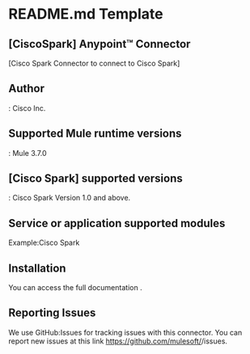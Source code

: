 # README.md Template


## [CiscoSpark] Anypoint™ Connector


[Cisco Spark Connector to connect to Cisco Spark]

## Author
: 
Cisco Inc.

## Supported Mule runtime versions
:
Mule 3.7.0

## [Cisco Spark] supported versions
:
Cisco Spark Version 1.0 and above.

## Service or application supported modules
Example:Cisco Spark
## Installation 

You can access the full documentation <here>.

## Reporting Issues


We use GitHub:Issues for tracking issues with this connector. You can report new issues at this link https://github.com/mulesoft/<connector-repository-name>/issues.
